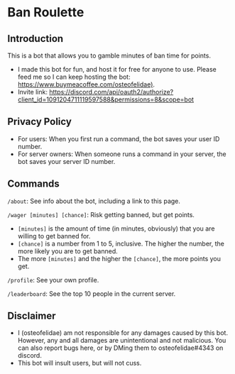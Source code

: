 # Ban Roulette

## Introduction
This is a bot that allows you to gamble minutes of ban time for points.
* I made this bot for fun, and host it for free for anyone to use. Please feed me so I can keep hosting the bot: <https://www.buymeacoffee.com/osteofelidae)>.
* Invite link: <https://discord.com/api/oauth2/authorize?client_id=1091204711119597588&permissions=8&scope=bot>

## Privacy Policy
* For users: When you first run a command, the bot saves your user ID number.
* For server owners: When someone runs a command in your server, the bot saves your server ID number.

## Commands
`/about`: See info about the bot, including a link to this page.

`/wager [minutes] [chance]`: Risk getting banned, but get points.
* `[minutes]` is the amount of time (in minutes, obviously) that you are willing to get banned for.
* `[chance]` is a number from 1 to 5, inclusive. The higher the number, the more likely you are to get banned.
* The more `[minutes]` and the higher the `[chance]`, the more points you get.

`/profile`: See your own profile.

`/leaderboard`: See the top 10 people in the current server.

## Disclaimer
* I (osteofelidae) am not responsible for any damages caused by this bot. However, any and all damages are unintentional and not malicious. You can also report bugs here, or by DMing them to osteofelidae#4343 on discord.
* This bot will insult users, but will not cuss.